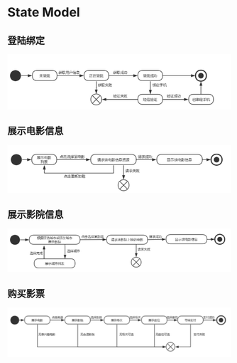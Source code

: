 # State Model

## 登陆绑定

![](resources/statemodel1.png)

## 展示电影信息

![](resources/statemodel2.png)

## 展示影院信息

![](resources/statemodel3.png)

## 购买影票

![](resources/statemodel4.png)
